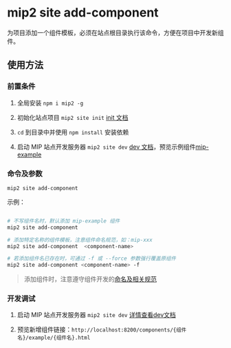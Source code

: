 # mip2 site add-component

为项目添加一个组件模板，必须在站点根目录执行该命令，方便在项目中开发新组件。

## 使用方法

### 前置条件

1. 全局安装 `npm i mip2 -g`

2. 初始化站点项目 `mip2 site init` [init 文档](https://github.com/mipengine/mip-cli-plugin-site/blob/master/doc/init.md)

3. `cd` 到目录中并使用 `npm install` 安装依赖

4. 启动 MIP 站点开发服务器 `mip2 site dev` [dev 文档](https://github.com/mipengine/mip-cli-plugin-site/blob/master/doc/dev.md)，预览示例组件[mip-example](http://localhost:8200/components/mip-example/example/mip-example.html)


### 命令及参数

`mip2 site add-component`

示例：
``` bash

# 不写组件名时，默认添加 mip-example 组件
mip2 site add-component

# 添加特定名称的组件模板，注意组件命名规范，如：mip-xxx
mip2 site add-component  <component-name>

# 若添加组件名已存在时，可通过 -f 或 --force 参数强行覆盖原组件
mip2 site add-component <component-name> -f

```

> 添加组件时，注意遵守组件开发的[命名及相关规范](https://mip-project.github.io/v2/guide/mip-standard/mip-components-spec.html)


### 开发调试

1. 启动 MIP 站点开发服务器 `mip2 site dev` [详情查看dev文档](https://github.com/mipengine/mip-cli-plugin-site/blob/master/doc/dev.md)

2. 预览新增组件链接：`http://localhost:8200/components/{组件名}/example/{组件名}.html`



